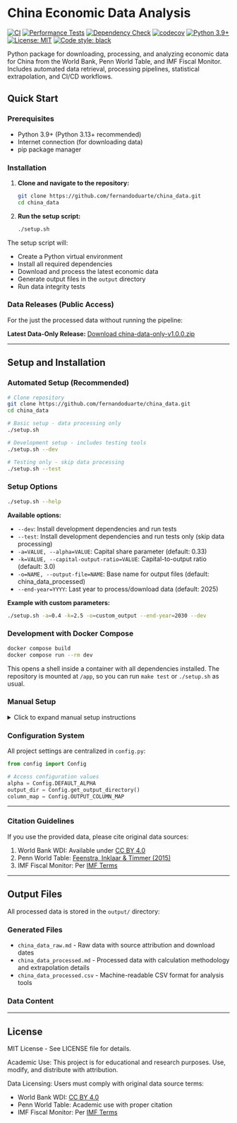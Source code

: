# China Economic Data Analysis

[![CI](https://github.com/fernandoduarte/china_data/workflows/CI/badge.svg)](https://github.com/fernandoduarte/china_data/actions/workflows/ci.yml)
[![Performance Tests](https://github.com/fernandoduarte/china_data/workflows/Performance%20Testing/badge.svg)](https://github.com/fernandoduarte/china_data/actions/workflows/performance.yml)
[![Dependency Check](https://github.com/fernandoduarte/china_data/workflows/Dependency%20Management/badge.svg)](https://github.com/fernandoduarte/china_data/actions/workflows/dependency-check.yml)
[![codecov](https://codecov.io/gh/fernandoduarte/china_data/branch/main/graph/badge.svg)](https://codecov.io/gh/fernandoduarte/china_data)
[![Python 3.9+](https://img.shields.io/badge/python-3.9+-blue.svg)](https://www.python.org/downloads/)
[![License: MIT](https://img.shields.io/badge/License-MIT-yellow.svg)](https://opensource.org/licenses/MIT)
[![Code style: black](https://img.shields.io/badge/code%20style-black-000000.svg)](https://github.com/psf/black)

Python package for downloading, processing, and analyzing economic data for China from the World Bank, Penn World Table, and IMF Fiscal Monitor. Includes automated data retrieval, processing pipelines, statistical extrapolation, and CI/CD workflows.

## Quick Start

### Prerequisites

- Python 3.9+ (Python 3.13+ recommended)
- Internet connection (for downloading data)
- pip package manager

### Installation

1. **Clone and navigate to the repository:**

   ```bash
   git clone https://github.com/fernandoduarte/china_data.git
   cd china_data
   ```

2. **Run the setup script:**

   ```bash
   ./setup.sh
   ```

The setup script will:

- Create a Python virtual environment
- Install all required dependencies
- Download and process the latest economic data
- Generate output files in the `output` directory
- Run data integrity tests

### Data Releases (Public Access)

For the just the processed data without running the pipeline:

**Latest Data-Only Release:** [Download china-data-only-v1.0.0.zip](https://github.com/fernandoduarte/china_data/releases/latest)

---

## Setup and Installation

### Automated Setup (Recommended)

```bash
# Clone repository
git clone https://github.com/fernandoduarte/china_data.git
cd china_data

# Basic setup - data processing only
./setup.sh

# Development setup - includes testing tools
./setup.sh --dev

# Testing only - skip data processing
./setup.sh --test
```


### Setup Options

```bash
./setup.sh --help
```

**Available options:**

- `--dev`: Install development dependencies and run tests
- `--test`: Install development dependencies and run tests only (skip data processing)
- `-a=VALUE, --alpha=VALUE`: Capital share parameter (default: 0.33)
- `-k=VALUE, --capital-output-ratio=VALUE`: Capital-to-output ratio (default: 3.0)
- `-o=NAME, --output-file=NAME`: Base name for output files (default: china_data_processed)
- `--end-year=YYYY`: Last year to process/download data (default: 2025)

**Example with custom parameters:**

```bash
./setup.sh -a=0.4 -k=2.5 -o=custom_output --end-year=2030 --dev
```

### Development with Docker Compose

```bash
docker compose build
docker compose run --rm dev
```

This opens a shell inside a container with all dependencies installed. The repository is mounted at `/app`, so you can run `make test` or `./setup.sh` as usual.

### Manual Setup


<details>
<summary>Click to expand manual setup instructions</summary>

1. **Create virtual environment:**

   ```bash
   python -m venv venv
   # or: python3 -m venv venv
   ```

2. **Activate virtual environment:**

   ```bash
   # macOS/Linux:
   source venv/bin/activate

   # Windows:
   venv\Scripts\activate
   ```

3. **Install dependencies:**

   ```bash
   pip install --upgrade pip
   pip install setuptools>=67.0.0  # Required for Python 3.13+

   # Production dependencies:
   pip install -r requirements.txt

   # Development dependencies:
   pip install -r dev-requirements.txt
   ```

4. **Run the pipeline:**

   ```bash
   python china_data_downloader.py --end-year=2025
   python china_data_processor.py --end-year=2025
   ```

   </details>

### Configuration System

All project settings are centralized in `config.py`:

```python
from config import Config

# Access configuration values
alpha = Config.DEFAULT_ALPHA
output_dir = Config.get_output_directory()
column_map = Config.OUTPUT_COLUMN_MAP
```

---

### Citation Guidelines

If you use the provided data, please cite original data sources:

1. World Bank WDI: Available under [CC BY 4.0](https://creativecommons.org/licenses/by/4.0/)
2. Penn World Table: [Feenstra, Inklaar & Timmer (2015)](https://www.rug.nl/ggdc/productivity/pwt/)
3. IMF Fiscal Monitor: Per [IMF Terms](https://www.imf.org/external/terms.htm)

---

## Output Files

All processed data is stored in the `output/` directory:

### Generated Files

- `china_data_raw.md` - Raw data with source attribution and download dates
- `china_data_processed.md` - Processed data with calculation methodology and extrapolation details
- `china_data_processed.csv` - Machine-readable CSV format for analysis tools

### Data Content

---

## License

MIT License - See LICENSE file for details.

Academic Use: This project is for educational and research purposes. Use, modify, and distribute with attribution.

Data Licensing: Users must comply with original data source terms:

- World Bank WDI: [CC BY 4.0](https://creativecommons.org/licenses/by/4.0/)
- Penn World Table: Academic use with proper citation
- IMF Fiscal Monitor: Per [IMF Terms](https://www.imf.org/external/terms.htm)
